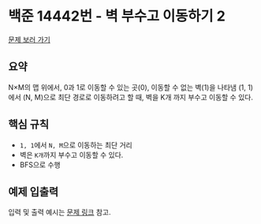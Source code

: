 # 백준 14442번 - 벽 부수고 이동하기 2

[문제 보러 가기](https://www.acmicpc.net/problem/14442)

## 요약

N×M의 맵 위에서, 0과 1로 이동할 수 있는 곳(0), 이동할 수 없는 벽(1)을 나타냄
(1, 1)에서 (N, M)으로 최단 경로로 이동하려고 할 때, 벽을 K개 까지 부수고 이동할 수 있다.

## 핵심 규칙

- `1, 1`에서 `N, M`으로 이동하는 최단 거리
- 벽은 `K개`까지 부수고 이동할 수 있다.
- BFS으로 수행

## 예제 입출력

입력 및 출력 예시는 [문제 링크](https://www.acmicpc.net/problem/14442) 참고.